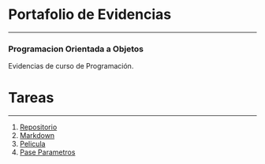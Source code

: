 #  Portafolio de Evidencias 
---
###  Programacion Orientada a Objetos
Evidencias de curso de Programación.
#  Tareas

---

1. [ Repositorio ](https://github.com/PhantompD/OOP)
2. [ Markdown ](https://github.com/PhantompD/OOP/blob/master/Setup/MarkDown.md)
3. [ Pelicula ](https://github.com/PhantompD/OOP/blob/master/Pelicula/Program.cs)
4. [ Pase Parametros ](https://github.com/PhantompD/OOP/blob/master/Parametros/Program.cs)
